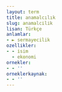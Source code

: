 ```yaml
---
layout: term
title: anamalcılık
slug: anamalcilik
lisan: Türkçe
anlamlar:
- ► sermayecilik
ozellikler:
- - isim
  - ekonomi
ornekler:
- - ''
orneklerkaynak:
- - ''
---
```

